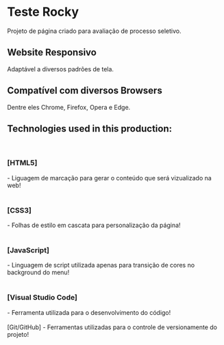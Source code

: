 # Teste Rocky
 Projeto de página criado para avaliação de processo seletivo.

<h2>Website Responsivo</h2>

Adaptável a diversos padrões de tela.

<h2>Compatível com diversos Browsers</h2>

Dentre eles Chrome, Firefox, Opera e Edge.


<h2>Technologies used in this production:</h2>

<br><h3>[HTML5]</h3> - Liguagem de marcação para gerar o conteúdo que será vizualizado na web!</br>
<br><h3>[CSS3]</h3> - Folhas de estilo em cascata para personalização da página!</br>
<br><h3>[JavaScript]</h3> - Linguagem de script utilizada apenas para transição de cores no background do menu!</br>
<br><h3>[Visual Studio Code]</h3> - Ferramenta utilizada para o desenvolvimento do código!</br>
<br>[Git/GitHub] - Ferramentas utilizadas para o controle de versionamente do projeto!</br>
